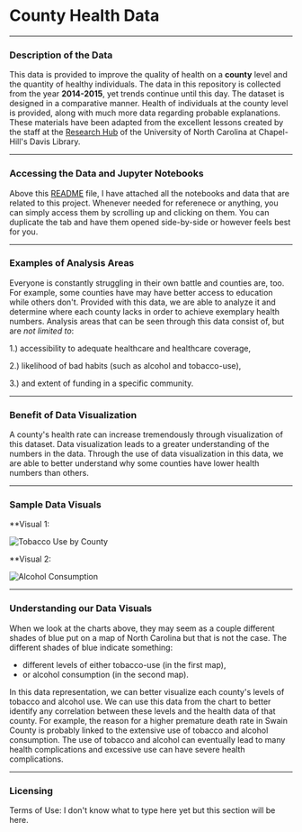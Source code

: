 # County Health Data

---
### Description of the Data

This data is provided to improve the quality of health on a **county** level and the quantity of healthy individuals. The data in this repository is collected from the year **2014-2015**, yet trends continue until this day. The dataset is designed in a comparative manner. Health of individuals at the county level is provided, along with much more data regarding probable explanations. These materials have been adapted from the excellent lessons created by the staff at the [Research Hub](https://library.unc.edu/data/) of the University of North Carolina at Chapel-Hill's Davis Library.



---
### Accessing the Data and Jupyter Notebooks

Above this [README](https://github.com/bmkaheel/Unit-3/blob/main/README.md) file, I have attached all the notebooks and data that are related to this project. Whenever needed for referenece or anything, you can simply access them by scrolling up and clicking on them. You can duplicate the tab and have them opened side-by-side or however feels best for you.



---
### Examples of Analysis Areas

Everyone is constantly struggling in their own battle and counties are, too. For example, some counties have may have better access to education while others don't. Provided with this data, we are able to analyze it and determine where each county lacks in order to achieve exemplary health numbers. Analysis areas that can be seen through this data consist of, but are *not limited to*:

1.) accessibility to adequate healthcare and healthcare coverage,

2.) likelihood of bad habits (such as alcohol and tobacco-use),

3.) and extent of funding in a specific community.

---
### Benefit of Data Visualization

A county's health rate can increase tremendously through visualization of this dataset. Data visualization leads to a greater understanding of the numbers in the data. Through the use of data visualization in this data, we are able to better understand why some counties have lower health numbers than others.

---
### Sample Data Visuals

**Visual 1:

![Tobacco Use by County](https://user-images.githubusercontent.com/111814393/203340386-f69e8592-0657-4bda-8719-cfd9db564729.png)


**Visual 2:

![Alcohol Consumption](https://user-images.githubusercontent.com/111814393/203340437-f3a44bfa-5355-4224-9cd4-b0d23c7948c5.png)


---
### Understanding our Data Visuals

When we look at the charts above, they may seem as a couple different shades of blue put on a map of North Carolina but that is not the case. The different shades of blue indicate something: 

- different levels of either tobacco-use (in the first map),
- or alcohol consumption (in the second map). 

In this data representation, we can better visualize each county's levels of tobacco and alcohol use. We can use this data from the chart to better identify any correlation between these levels and the health data of that county. 
For example, the reason for a higher premature death rate in Swain County is probably linked to the extensive use of tobacco and alcohol consumption. The use of tobacco and alcohol can eventually lead to many health complications and excessive use can have severe health complications. 

---
### Licensing

Terms of Use: I don't know what to type here yet but this section will be here.
